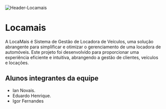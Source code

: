 ![Header-Locamais](https://github.com/iannovais/locamais/assets/136115980/413175ed-1d1b-4a5e-a02f-2e2f9fb3ef14)

# Locamais

A LocaMais é Sistema de Gestão de Locadora de Veículos, uma solução abrangente para simplificar e otimizar o gerenciamento de uma locadora de automóveis. Este projeto foi desenvolvido para proporcionar uma experiência eficiente e intuitiva, abrangendo a gestão de clientes, veículos e locações.

## Alunos integrantes da equipe

* Ian Novais.
* Eduardo Henrique.
* Igor Fernandes
